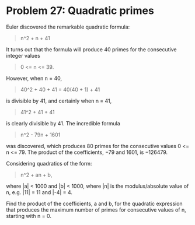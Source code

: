# Problem 27: Quadratic primes

Euler discovered the remarkable quadratic formula: 

>   n^2 + n + 41

It turns out that the formula will produce 40 primes for the consecutive
integer values 

>   0 <= n <= 39. 

However, when n = 40, 

>   40^2 + 40 + 41 = 40(40 + 1) + 41

is divisible by 41, and certainly when n = 41, 

>   41^2 + 41 + 41

is clearly divisible by 41. The incredible formula 

> n^2 - 79n + 1601

was discovered, which produces 80 primes for the consecutive values 
0 <= n <= 79. The product of the coefficients, −79 and 1601, is −126479. 

Considering quadratics of the form: 

>   n^2 + an + b, 

where |a| < 1000 and |b| < 1000, where |n| is the modulus/absolute value of n,
e.g. |11| = 11 and |-4| = 4. 

Find the product of the coefficients, a and b, for the quadratic expression
that produces the maximum number of primes for consecutive values of n,
starting with n = 0.
